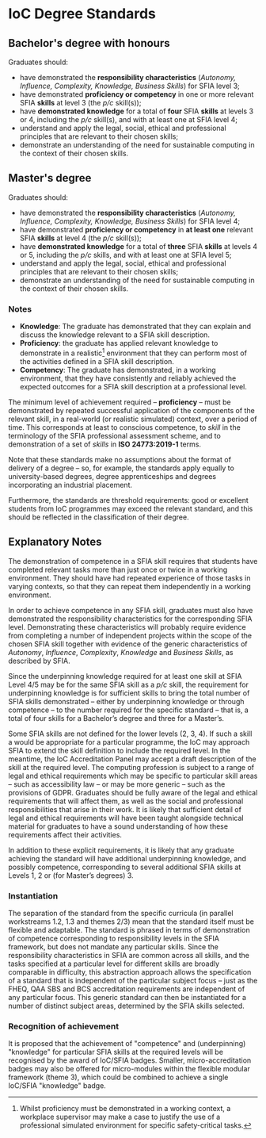 # IoC Degree Standards

## Bachelor's degree with honours

Graduates should:

* have demonstrated the **responsibility characteristics** (*Autonomy, Influence, Complexity, Knowledge, Business Skills*) for SFIA level 3;
* have demonstrated **proficiency or competency** in one or more relevant SFIA **skills** at level 3 (the *p/c* skill(s));
* have **demonstrated knowledge** for a total of **four** SFIA **skills** at levels 3 or 4, including the *p/c* skill(s), and with at least one at SFIA level 4;
* understand and apply the legal, social, ethical and professional principles that are relevant to their chosen skills;
* demonstrate an understanding of the need for sustainable computing in the context of their chosen skills.

## Master's degree

Graduates should:

* have demonstrated the **responsibility characteristics** (*Autonomy, Influence, Complexity, Knowledge, Business Skills*) for SFIA level 4;
* have demonstrated **proficiency or competency** in **at least one** relevant SFIA **skills** at level 4 (the *p/c* skill(s));
* have **demonstrated knowledge** for a total of **three** SFIA **skills** at levels 4 or 5, including the *p/c* skills, and with at least one at SFIA level 5;
* understand and apply the legal, social, ethical and professional principles that are relevant to their chosen skills;
* demonstrate an understanding of the need for sustainable computing in the context of their chosen skills.

### Notes

* **Knowledge**: The graduate has demonstrated that they can explain and discuss the knowledge relevant to a SFIA skill description.
* **Proficiency**: the graduate has applied relevant knowledge to demonstrate in a realistic[^1] environment that they can perform most of the activities defined in a SFIA skill description.
* **Competency**: The graduate has demonstrated, in a working environment, that they have consistently and reliably achieved the expected outcomes for a SFIA skill description at a professional level.

[^1]: Whilst proficiency must be demonstrated in a working context, a workplace supervisor may make a case to justify the use of a professional simulated environment for specific safety-critical tasks.

The minimum level of achievement required – **proficiency** – must be demonstrated by repeated successful application of the components of the relevant skill, in a real-world (or realistic simulated) context, over a period of time. This corresponds at least to conscious competence, to *skill* in the terminology of the SFIA professional assessment scheme, and to demonstration of a set of *skills* in **ISO 24773:2019-1** terms.

Note that these standards make no assumptions about the format of delivery of a degree – so, for example, the standards apply equally to university-based degrees, degree apprenticeships and degrees incorporating an industrial placement.

Furthermore, the standards are threshold requirements: good or excellent students from IoC programmes may exceed the relevant standard, and this should be reflected in the classification of their degree.

## Explanatory Notes

The demonstration of competence in a SFIA skill requires that students have completed relevant tasks more than just once or twice in a working environment.  They should have had repeated experience of those tasks in varying contexts, so that they can repeat them independently in a working environment.

In order to achieve competence in any SFIA skill, graduates must also have demonstrated the responsibility characteristics for the corresponding SFIA level. Demonstrating these characteristics will probably require evidence from completing a number of independent projects within the scope of the chosen SFIA skill together with evidence of the generic characteristics of *Autonomy*, *Influence*, *Complexity*, *Knowledge* and *Business Skills*, as described by SFIA.

Since the underpinning knowledge required for at least one skill at SFIA Level 4/5 may be for the same SFIA skill as a *p/c* skill, the requirement for underpinning knowledge is for sufficient skills to bring the total number of SFIA skills demonstrated – either by underpinning knowledge or through competence – to the number required for the specific standard – that is, a total of four skills for a Bachelor’s degree and three for a Master’s.  

Some SFIA skills are not defined for the lower levels (2, 3, 4).  If such a skill a would be appropriate for a particular programme, the IoC may approach SFIA to extend the skill definition to include the required level.  In the meantime, the IoC Accreditation Panel may accept a draft description of the skill at the required level.
The computing profession is subject to a range of legal and ethical requirements which may be specific to particular skill areas – such as accessibility law – or may be more generic – such as the provisions of GDPR.  Graduates should be fully aware of the legal and ethical requirements that will affect them, as well as the social and professional responsibilities that arise in their work.  It is likely that sufficient detail of legal and ethical requirements will have been taught alongside technical material for graduates to have a sound understanding of how these requirements affect their activities.

In addition to these explicit requirements, it is likely that any graduate achieving the standard will have additional underpinning knowledge, and possibly competence, corresponding to several additional SFIA skills at Levels 1, 2 or (for Master’s degrees) 3.

### Instantiation

The separation of the standard from the specific curricula (in parallel workstreams 1.2, 1.3 and themes 2/3) mean that the standard itself must be flexible and adaptable.  The standard is phrased in terms of demonstration of competence corresponding to responsibility levels in the SFIA framework, but does not mandate any particular skills.  Since the responsibility characteristics in SFIA are common across all skills, and the tasks specified at a particular level for different skills are broadly comparable in difficulty, this abstraction approach allows the specification of a standard that is independent of the particular subject focus – just as the FHEQ, QAA SBS and BCS accreditation requirements are independent of any particular focus.  This generic standard can then be instantiated for a number of distinct subject areas, determined by the SFIA skills selected.

### Recognition of achievement

It is proposed that the achievement of "competence" and (underpinning) "knowledge" for particular SFIA skills at the required levels will be recognised by the award of IoC/SFIA badges.  Smaller, micro-accreditation badges may also be offered for micro-modules within the flexible modular framework (theme 3), which could be combined to achieve a single IoC/SFIA "knowledge" badge.
